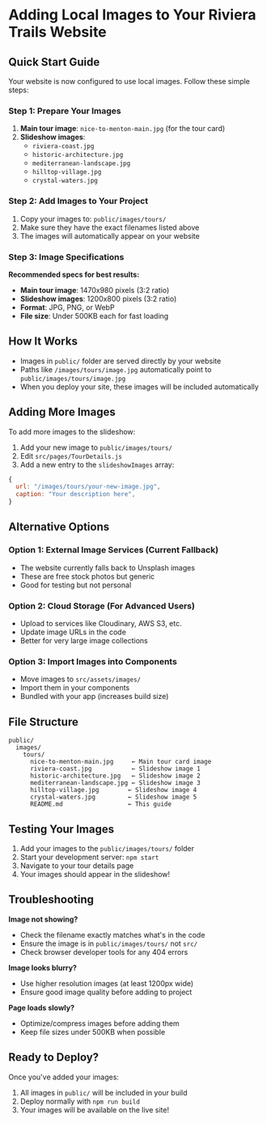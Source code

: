 # Adding Local Images to Your Riviera Trails Website

## Quick Start Guide

Your website is now configured to use local images. Follow these simple steps:

### Step 1: Prepare Your Images

1. **Main tour image**: `nice-to-menton-main.jpg` (for the tour card)
2. **Slideshow images**:
   - `riviera-coast.jpg`
   - `historic-architecture.jpg`
   - `mediterranean-landscape.jpg`
   - `hilltop-village.jpg`
   - `crystal-waters.jpg`

### Step 2: Add Images to Your Project

1. Copy your images to: `public/images/tours/`
2. Make sure they have the exact filenames listed above
3. The images will automatically appear on your website

### Step 3: Image Specifications

**Recommended specs for best results:**

- **Main tour image**: 1470x980 pixels (3:2 ratio)
- **Slideshow images**: 1200x800 pixels (3:2 ratio)
- **Format**: JPG, PNG, or WebP
- **File size**: Under 500KB each for fast loading

## How It Works

- Images in `public/` folder are served directly by your website
- Paths like `/images/tours/image.jpg` automatically point to `public/images/tours/image.jpg`
- When you deploy your site, these images will be included automatically

## Adding More Images

To add more images to the slideshow:

1. Add your new image to `public/images/tours/`
2. Edit `src/pages/TourDetails.js`
3. Add a new entry to the `slideshowImages` array:

```javascript
{
  url: "/images/tours/your-new-image.jpg",
  caption: "Your description here",
}
```

## Alternative Options

### Option 1: External Image Services (Current Fallback)

- The website currently falls back to Unsplash images
- These are free stock photos but generic
- Good for testing but not personal

### Option 2: Cloud Storage (For Advanced Users)

- Upload to services like Cloudinary, AWS S3, etc.
- Update image URLs in the code
- Better for very large image collections

### Option 3: Import Images into Components

- Move images to `src/assets/images/`
- Import them in your components
- Bundled with your app (increases build size)

## File Structure

```
public/
  images/
    tours/
      nice-to-menton-main.jpg     ← Main tour card image
      riviera-coast.jpg           ← Slideshow image 1
      historic-architecture.jpg   ← Slideshow image 2
      mediterranean-landscape.jpg ← Slideshow image 3
      hilltop-village.jpg        ← Slideshow image 4
      crystal-waters.jpg         ← Slideshow image 5
      README.md                  ← This guide
```

## Testing Your Images

1. Add your images to the `public/images/tours/` folder
2. Start your development server: `npm start`
3. Navigate to your tour details page
4. Your images should appear in the slideshow!

## Troubleshooting

**Image not showing?**

- Check the filename exactly matches what's in the code
- Ensure the image is in `public/images/tours/` not `src/`
- Check browser developer tools for any 404 errors

**Image looks blurry?**

- Use higher resolution images (at least 1200px wide)
- Ensure good image quality before adding to project

**Page loads slowly?**

- Optimize/compress images before adding them
- Keep file sizes under 500KB when possible

## Ready to Deploy?

Once you've added your images:

1. All images in `public/` will be included in your build
2. Deploy normally with `npm run build`
3. Your images will be available on the live site!
